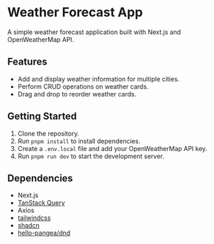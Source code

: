 # Weather Forecast App

A simple weather forecast application built with Next.js and OpenWeatherMap API.

## Features
- Add and display weather information for multiple cities.
- Perform CRUD operations on weather cards.
- Drag and drop to reorder weather cards.

## Getting Started

1. Clone the repository.
2. Run `pnpm install` to install dependencies.
3. Create a `.env.local` file and add your OpenWeatherMap API key.
4. Run `pnpm run dev` to start the development server.

## Dependencies
- Next.js
- [TanStack Query](https://tanstack.com/query/latest)
- Axios
- [tailwindcss](https://tailwindcss.com/)
- [shadcn](https://ui.shadcn.com/)
- [hello-pangea/dnd](https://dnd.hellopangea.com/?path=/docs/welcome--docs)
